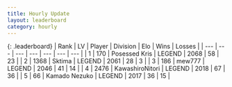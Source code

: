 ```yaml
---
title: Hourly Update
layout: leaderboard
category: hourly
---
```


{: .leaderboard}
| Rank | LV | Player | Division | Elo | Wins | Losses |
| --- | --- | --- | --- | --- | --- | --- |
| <span data-change="0">1</span> | 170 | <span title="ID: 402846">Posessed Kris</span> | LEGEND | <span data-change="0">2068</span> | <span data-change="0">58</span> | <span data-change="0">23</span> |
| <span data-change="0">2</span> | 1368 | <span title="ID: 353063">Sktima</span> | LEGEND | <span data-change="0">2061</span> | <span data-change="0">28</span> | <span data-change="0">3</span> |
| <span data-change="0">3</span> | 186 | <span title="ID: 5578">mew777</span> | LEGEND | <span data-change="0">2046</span> | <span data-change="0">41</span> | <span data-change="0">14</span> |
| <span data-change="3">4</span> | 2476 | <span title="ID: 164871">KawashiroNitori</span> | LEGEND | <span data-change="10">2018</span> | <span data-change="3">67</span> | <span data-change="1">36</span> |
| <span data-change="1">5</span> | 66 | <span title="ID: 665001">Kamado Nezuko</span> | LEGEND | <span data-change="5">2017</span> | <span data-change="1">36</span> | <span data-change="0">15</span> |